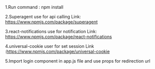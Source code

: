 
1.Run command : npm install

2.Superagent use for api calling
                  Link: https://www.npmjs.com/package/superagent

3.react-notifications use for notification 
                   Link: https://www.npmjs.com/package/react-notifications

4.universal-cookie user for set session 
                   Link :https://www.npmjs.com/package/universal-cookie

5.Import login component in app.js file and use props for redirection url
<Login redirectionUrl="/profile" />
